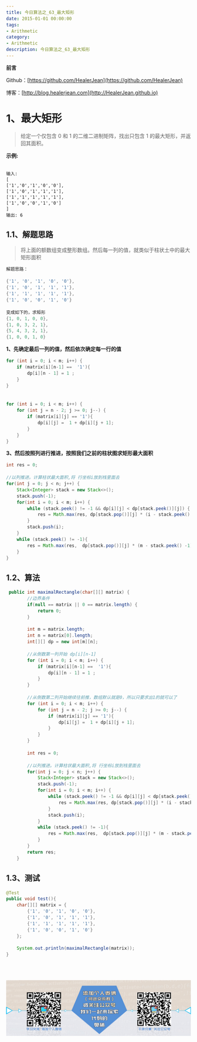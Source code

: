```yaml
---
title: 今日算法之_63_最大矩形
date: 2015-01-01 00:00:00
tags: 
- Arithmetic
category: 
- Arithmetic
description: 今日算法之_63_最大矩形
---
```


**前言**     

 Github：[https://github.com/HealerJean](https://github.com/HealerJean)         

 博客：[http://blog.healerjean.com](http://HealerJean.github.io)          



# 1、最大矩形
> 给定一个仅包含 0 和 1 的二维二进制矩阵，找出只包含 1 的最大矩形，并返回其面积。

**示例:**

```

输入:
[
['1','0','1','0','0'],
['1','0','1','1','1'],
['1','1','1','1','1'],
['1','0','0','1','0']
]
输出: 6
```



## 1.1、解题思路 

> 将上面的额数组变成整形数组。然后每一列的值，就类似于柱状土中的最大矩形面积  



```java
解题思路：

{'1', '0', '1', '0', '0'},
{'1', '0', '1', '1', '1'},
{'1', '1', '1', '1', '1'},
{'1', '0', '0', '1', '0'}

变成如下的，求矩形
{1, 0, 1, 0, 0},
{1, 0, 3, 2, 1},
{5, 4, 3, 2, 1},
{1, 0, 0, 1, 0}
```



**1、先确定最后一列的值，然后依次确定每一行的值**

```java
for (int i = 0; i < m; i++) {
    if (matrix[i][n-1] ==  '1'){
        dp[i][n - 1] = 1 ;
    }
}


for (int i = 0; i < m; i++) {
    for (int j = n - 2; j >= 0; j--) {
        if (matrix[i][j] == '1'){
            dp[i][j] =  1 + dp[i][j + 1];
        }
    }
}
```



**3、然后按照列进行推进，按照我们之前的柱状图求矩形最大面积**

```java
int res = 0;

//以列推进。计算柱状最大面积,将 行坐标i放到栈里面去
for(int j = 0; j < n; j++) {
    Stack<Integer> stack = new Stack<>();
    stack.push(-1);
    for(int i = 0; i < m; i++) {
        while (stack.peek() != -1 && dp[i][j] < dp[stack.peek()][j]) {
            res = Math.max(res, dp[stack.pop()][j] * (i - stack.peek() -1));
        }
        stack.push(i);
    }
    while (stack.peek() != -1){
        res = Math.max(res,  dp[stack.pop()][j] * (m - stack.peek() -1));
    }
}
```



## 1.2、算法

```java
 public int maximalRectangle(char[][] matrix) {
        //边界条件
        if(null == matrix || 0 == matrix.length) {
            return 0;
        }

        int m = matrix.length;
        int n = matrix[0].length;
        int[][] dp = new int[m][n];

        //从倒数第一列开始 dp[i][n-1]
        for (int i = 0; i < m; i++) {
            if (matrix[i][n-1] ==  '1'){
                dp[i][n - 1] = 1 ;
            }
        }

        //从倒数第二列开始继续往前推，数组默认就是0，所以只要求出1的就可以了
        for (int i = 0; i < m; i++) {
            for (int j = n - 2; j >= 0; j--) {
                if (matrix[i][j] == '1'){
                    dp[i][j] =  1 + dp[i][j + 1];
                }
            }
        }

        int res = 0;

        //以列推进。计算柱状最大面积,将 行坐标i放到栈里面去
        for(int j = 0; j < n; j++) {
            Stack<Integer> stack = new Stack<>();
            stack.push(-1);
            for(int i = 0; i < m; i++) {
                while (stack.peek() != -1 && dp[i][j] < dp[stack.peek()][j]) {
                    res = Math.max(res, dp[stack.pop()][j] * (i - stack.peek() -1));
                }
                stack.push(i);
            }
            while (stack.peek() != -1){
                res = Math.max(res,  dp[stack.pop()][j] * (m - stack.peek() -1));
            }
        }
        return res;
    }
```




## 1.3、测试 

```java
@Test
public void test(){
    char[][] matrix = {
        {'1', '0', '1', '0', '0'},
        {'1', '0', '1', '1', '1'},
        {'1', '1', '1', '1', '1'},
        {'1', '0', '0', '1', '0'}
    };

    System.out.println(maximalRectangle(matrix));
}



```



​          

![ContactAuthor](https://raw.githubusercontent.com/HealerJean/HealerJean.github.io/master/assets/img/artical_bottom.jpg)



<link rel="stylesheet" href="https://unpkg.com/gitalk/dist/gitalk.css">

<script src="https://unpkg.com/gitalk@latest/dist/gitalk.min.js"></script> 
<div id="gitalk-container"></div>    
 <script type="text/javascript">
    var gitalk = new Gitalk({
		clientID: `1d164cd85549874d0e3a`,
		clientSecret: `527c3d223d1e6608953e835b547061037d140355`,
		repo: `HealerJean.github.io`,
		owner: 'HealerJean',
		admin: ['HealerJean'],
		id: '5QUnHPjFRcMbwKfv',
    });
    gitalk.render('gitalk-container');
</script> 

